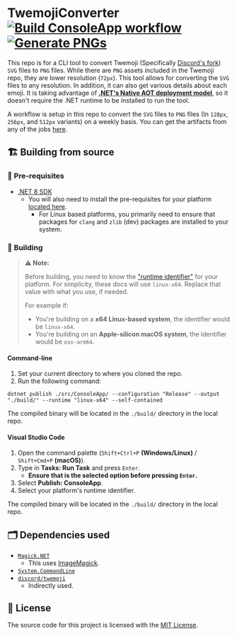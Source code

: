 # TwemojiConverter [![Build ConsoleApp workflow](https://github.com/Smalls1652/TwemojiConverter/actions/workflows/build-consoleapp.yml/badge.svg?branch=main&event=push)](https://github.com/Smalls1652/TwemojiConverter/actions/workflows/build-consoleapp.yml) [![Generate PNGs](https://github.com/Smalls1652/TwemojiConverter/actions/workflows/generate-pngs.yml/badge.svg?branch=main&event=schedule)](https://github.com/Smalls1652/TwemojiConverter/actions/workflows/generate-pngs.yml)

This repo is for a CLI tool to convert Twemoji (Specifically [Discord's fork](https://github.com/discord/twemoji)) `SVG` files to `PNG` files. While there are `PNG` assets included in the Twemoji repo, they are lower resolution (`72px`). This tool allows for converting the `SVG` files to any resolution. In addition, it can also get various details about each emoji. It is taking advantage of [**.NET's Native AOT deployment model**](https://learn.microsoft.com/en-us/dotnet/core/deploying/native-aot/?tabs=net8plus), so it doesn't require the .NET runtime to be installed to run the tool.

A workflow is setup in this repo to convert the `SVG` files to `PNG` files (In `128px`, `256px`, and `512px` variants) on a weekly basis. You can get the artifacts from any of the jobs [here](https://github.com/Smalls1652/TwemojiConverter/actions/workflows/generate-pngs.yml).

## 🏗️ Building from source

### 🧰 Pre-requisites

- [.NET 8 SDK](https://dotnet.microsoft.com/en-us/download/dotnet/8.0)
    - You will also need to install the pre-requisites for your platform [located here](https://learn.microsoft.com/en-us/dotnet/core/deploying/native-aot/?tabs=net7%2Cwindows#prerequisites).
        - For Linux based platforms, you primarily need to ensure that packages for `clang` and `zlib` (dev) packages are installed to your system.

### 🧱 Building

> **⚠️ Note:**
> 
> Before building, you need to know the ["runtime identifier"](https://learn.microsoft.com/en-us/dotnet/core/rid-catalog#known-rids) for your platform. For simplicity, these docs will use `linux-x64`. Replace that value with what you use, if needed.
> 
> For example if:
> * You're building on a **x64 Linux-based system**, the identifier would be `linux-x64`.
> * You're building on an **Apple-silicon macOS system**, the identifier would be `osx-arm64`.

#### Command-line

1. Set your current directory to where you cloned the repo.
2. Run the following command:

```plain
dotnet publish ./src/ConsoleApp/ --configuration "Release" --output "./build/" --runtime "linux-x64" --self-contained
```

The compiled binary will be located in the `./build/` directory in the local repo.

#### Visual Studio Code

1. Open the command palette (`Shift+Ctrl+P` **(Windows/Linux)** / `Shift+Cmd+P` **(macOS)**).
2. Type in **Tasks: Run Task** and press `Enter`.
   * **Ensure that is the selected option before pressing `Enter`.**
3. Select **Publish: ConsoleApp**.
4. Select your platform's runtime identifier.

The compiled binary will be located in the `./build/` directory in the local repo.

## 🗂️ Dependencies used

- [`Magick.NET`](https://github.com/dlemstra/Magick.NET)
    - This uses [ImageMagick](https://imagemagick.org).
- [`System.CommandLine`](https://github.com/dotnet/command-line-api)
- [`discord/twemoji`](https://github.com/discord/twemoji)
    - Indirectly used.

## 🤝 License

The source code for this project is licensed with the [MIT License](LICENSE).
